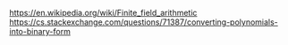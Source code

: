 https://en.wikipedia.org/wiki/Finite_field_arithmetic
https://cs.stackexchange.com/questions/71387/converting-polynomials-into-binary-form